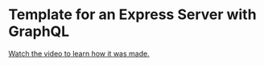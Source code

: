# Template for an Express Server with GraphQL

[Watch the video to learn how it was made.](https://youtu.be/kG5RQHhYEto)
